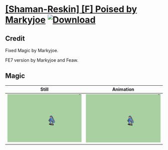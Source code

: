 # [\[Shaman-Reskin\] \[F\] Poised by Markyjoe](./) [![Download](https://img.shields.io/badge/Download--red?style=social&logo=github)](https://minhaskamal.github.io/DownGit/#/home?url=https://github.com/Klokinator/FE-Repo/tree/main/Battle%20Animations%2FMagi%20-%20Dark-Type%2F%5BShaman-Reskin%5D%20%5BF%5D%20Poised%20by%20Markyjoe%2F6.%20Magic%20(FE7))

## Credit

Fixed Magic by Markyjoe.

FE7 version by Markyjoe and Feaw.

## Magic

| Still | Animation |
| :---: | :-------: |
| ![Magic still](./Magic_000.png) | ![Magic animation](./Magic.gif) |
